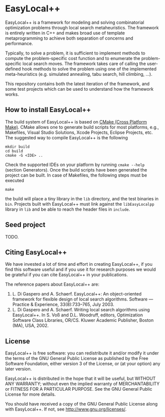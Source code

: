# EasyLocal++

EasyLocal++ is a framework for modeling and solving combinatorial optimization problems through local search metaheuristics. The framework is entirely written in C++ and makes broad use of template metaprogramming to achieve both separation of concerns and performance. 

Typically, to solve a problem, it is sufficient to implement methods to compute the problem-specific cost function and to enumerate the problem-specific local search moves. The framework takes care of calling the user-defined hook methods to solve the problem using one of the implemented meta-heuristics (e.g. simulated annealing, tabu search, hill climbing, ...).

This repository contains both the latest iteration of the framework, and some test projects which can be used to understand how the framework works.

## How to install EasyLocal++

The build system of EasyLocal++ is based on [CMake (Cross Platform Make)](http://www.cmake.org). CMake allows one to generate build scripts for most platforms, e.g., Makefiles, Visual Studio Solutions, Xcode Projects, Eclipse Projects, etc. The suggested way to compile EasyLocal++ is the following

    mkdir build
    cd build
    cmake -G <IDE> ..

Check the supported IDEs on your platform by running `cmake --help` (section Generators). Once the build scripts have been generated the project can be built. In case of Makefiles, the following steps must be executed

    make

the build will place a tiny library in the `lib` directory, and the test binaries in `bin`. Projects built with EasyLocal++ must link against the `libEasyLocalpp` library in `lib` and be able to reach the header files in `include`.

## Seed project

TODO.

## Citing EasyLocal++

We have invested a lot of time and effort in creating EasyLocal++, if you find this software useful and if you use it for research purposes we would be grateful if you can cite EasyLocal++ in your publications.

The reference papers about EasyLocal++ are:

1. L. Di Gaspero and A. Schaerf. EasyLocal++: An object-oriented framework for flexible design of local search algorithms.  Software — Practice & Experience, 33(8):733–765, July 2003. 
2. L. Di Gaspero and A. Schaerf. Writing local search algorithms using EasyLocal++. In S. Voß and D.L. Woodruff, editors,  Optimization Software Class Libraries, OR/CS. Kluwer Academic Publisher, Boston (MA), USA, 2002.

## License

EasyLocal++ is free software: you can redistribute it and/or modify it under the terms of the GNU General Public License as published by the Free Software Foundation, either version 3 of the License, or (at your option) any later version.

EasyLocal++ is distributed in the hope that it will be useful, but WITHOUT ANY WARRANTY; without even the implied warranty of
MERCHANTABILITY or FITNESS FOR A PARTICULAR PURPOSE.  See the GNU General Public License for more details. 

You should have received a copy of the GNU General Public License along with EasyLocal++. If not, see <http://www.gnu.org/licenses/>.

